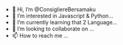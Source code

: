 - 👋 Hi, I’m @ConsigliereBersamaku
- 👀 I’m interested in Javascript & Python...
- 🌱 I’m currently learning that 2 Language...
- 💞️ I’m looking to collaborate on ...
- 📫 How to reach me ...

<!---
ConsigliereBersamaku/ConsigliereBersamaku is a ✨ special ✨ repository because its `README.md` (this file) appears on your GitHub profile.
You can click the Preview link to take a look at your changes.
--->
